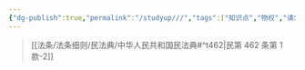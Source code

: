 ```yaml
---
{"dg-publish":true,"permalink":"/studyup///","tags":["知识点","物权","请求权"]}
---
```


> [[法条/法条细则/民法典/中华人民共和国民法典#^t462\|民第 462 条第 1 款-2]]

